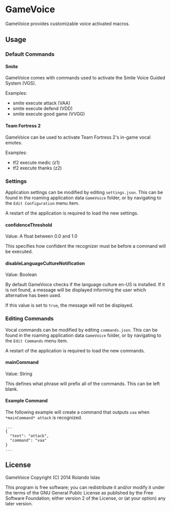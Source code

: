 GameVoice
=================

GameVoice provides customizable voice activated macros.

## Usage

### Default Commands

#### Smite

GameVoice comes with commands used to activate the Smite Voice Guided System (VGS).

Examples:

- smite execute attack (VAA)
- smite execute defend (VDD)
- smite execute good game (VVGG)

#### Team Fortress 2

GameVoice can be used to activate Team Fortress 2's in-game vocal emotes.

Examples:

- tf2 execute medic (z1)
- tf2 execute thanks (z2)

### Settings

Application settings can be modified by editing `settings.json`. This can be found in the roaming application data `GameVoice` folder, or by navigating to the `Edit Configuration` menu item.

A restart of the application is required to load the new settings.

#### confidenceThreshold

Value: A float between 0.0 and 1.0

This specifies how confident the recognizer must be before a command will be executed.

#### disableLanguageCultureNotification

Value: Boolean

By default GameVoice checks if the language culture en-US is installed. If it is not found, a message will be displayed informing the user which alternative has been used.

If this value is set to `true`, the message will not be displayed.

### Editing Commands

Vocal commands can be modified by editing `commands.json`. This can be found in the roaming application data `GameVoice` folder, or by navigating to the `Edit Commands` menu item.

A restart of the application is required to load the new commands.

#### mainCommand

Value: String

This defines what phrase will prefix all of the commands. This can be left blank.

#### Example Command

The following example will create a command that outputs `vaa` when `*mainCommand* attack` is recognized.

```
...
{
  "text": "attack",
  "command": "vaa"
}
...
```

## License

GameVoice
Copyright (C) 2014 Rolando Islas

This program is free software; you can redistribute it and/or modify
it under the terms of the GNU General Public License as published by
the Free Software Foundation; either version 2 of the License, or
(at your option) any later version.